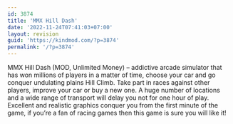```yaml
---
id: 3874
title: 'MMX Hill Dash'
date: '2022-11-24T07:41:03+07:00'
layout: revision
guid: 'https://kindmod.com/?p=3874'
permalink: '/?p=3874'
---
```


MMX Hill Dash (MOD, Unlimited Money) – addictive arcade simulator that has won millions of players in a matter of time, choose your car and go conquer undulating plains Hill Climb. Take part in races against other players, improve your car or buy a new one. A huge number of locations and a wide range of transport will delay you not for one hour of play. Excellent and realistic graphics conquer you from the first minute of the game, if you’re a fan of racing games then this game is sure you will like it!
